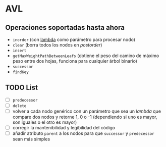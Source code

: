# AVL

## Operaciones soportadas hasta ahora

- `inorder` (con [lambda](https://en.cppreference.com/w/cpp/language/lambda) como parámetro para procesar nodo)
- `clear` (borra todos los nodos en _postorder_)
- `insert`
- `getMaxWeightPathBetweenLeafs` (obtiene el peso del camino de máximo peso entre dos hojas, funciona para cualquier árbol binario)
- `successor`
- `findKey`

## TODO List

- [ ] `predecessor`
- [ ] `delete`
- [ ] volver a cada nodo genérico con un parámetro que sea un _lambda_ que compare dos nodos y retorne 1, 0 o -1 (dependiendo si uno es mayor, son iguales o el otro es mayor)
- [ ] corregir la mantenibilidad y legibilidad del código
- [ ] añadir atributo `parent` a los nodos para que `successor` y `predecessor` sean más simples
